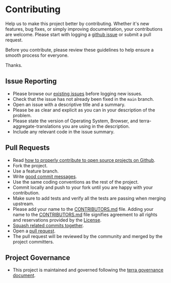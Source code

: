 # Contributing

 Help us to make this project better by contributing. Whether it's new features, bug fixes, or simply improving documentation, your contributions are welcome. Please start with logging a [github issue][1] or submit a pull request.

 Before you contribute, please review these guidelines to help ensure a smooth process for everyone.

 Thanks.

 ## Issue Reporting

 * Please browse our [existing issues][1] before logging new issues.
* Check that the issue has not already been fixed in the `main` branch.
* Open an issue with a descriptive title and a summary.
* Please be as clear and explicit as you can in your description of the problem.
* Please state the version of Operating System, Browser, and terra-aggregate-translations you are using in the description.
* Include any relevant code in the issue summary.

 ## Pull Requests

 * Read [how to properly contribute to open source projects on Github][2].
* Fork the project.
* Use a feature branch.
* Write [good commit messages][3].
* Use the same coding conventions as the rest of the project.
* Commit locally and push to your fork until you are happy with your contribution.
* Make sure to add tests and verify all the tests are passing when merging upstream.
* Please add your name to the [CONTRIBUTORS.md][4] file. Adding your name to the [CONTRIBUTORS.md][4] file signifies agreement to all rights and reservations provided by the [License][5].
* [Squash related commits together][6].
* Open a [pull request][7].
* The pull request will be reviewed by the community and merged by the project committers.

 ## Project Governance
* This project is maintained and governed following the [terra governance document](https://github.com/cerner/terra-ui/blob/main/GOVERNANCE.md).

 [1]: https://github.com/cerner/terra-aggregate-translations/issues
[2]: http://gun.io/blog/how-to-github-fork-branch-and-pull-request
[3]: http://tbaggery.com/2008/04/19/a-note-about-git-commit-messages.html
[4]: ./CONTRIBUTORS.md
[5]: ./LICENSE
[6]: http://gitready.com/advanced/2009/02/10/squashing-commits-with-rebase.html
[7]: https://help.github.com/articles/using-pull-requests